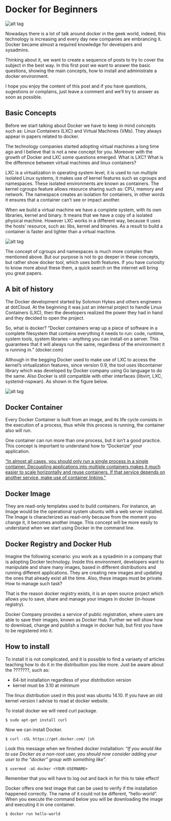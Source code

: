 # Docker for Beginners

![alt tag](https://github.com/bugfactory/posts/blob/master/docker-for-beginners/imgs/docker.png)

Nowadays there is a lot of talk around docker in the geek world, indeed, 
this technology is increasing and every day new companies are embrancing it.
Docker became almost a required knowledge for developers and sysadmins.

Thinking about it, we want to create a sequence of posts to try to cover
the subject in the best way. In this first post we want to answer the basic
questions, showing the main concepts, how to install and administrate a docker environment.

I hope you enjoy the content of this post and if you have questions, sugestions or complains,
just leave a comment and we’ll try to answer as soon as possible.

## Basic Concepts

Before we start talking about Docker we have to keep in mind concepts such as: 
Linux Containers (LXC) and Virtual Machines (VMs). They always appear in papers related to docker.

The technology companies started adopting virtual machines a long time ago and I believe that
is not a new concept for you. Moreover with the growth of Docker and LXC some questions emerged.
What is LXC? What is the difference between virtual machines and linux containers?

LXC is a virtualization in operating system level, it is used to run multiple isolated Linux systems,
it makes use of kernel features such as cgroups and namespaces. These isolated environments are known
as containers. The kernel cgroups feature allows resource sharing such as: CPU, memory and network.
The namespace creates an isolation for containers, in other words it ensures that a container can’t
see or impact another.

When we build a virtual machine we have a complete system, with its own libraries, kernel and binary.
It means that we have a copy of a isolated physical machine. However LXC works in a different way,
because it uses the hosts’ resource, such as: libs, kernel and binaries. As a result to build a container
is faster and lighter than a virtual machine.

![alt tag](https://github.com/bugfactory/posts/blob/master/docker-for-beginners/imgs/docker-containers-vms.png)

The concept of cgroups and namespaces is much more complex than mentioned above. But our purpose is not
to go deeper in these concepts, but rather show docker tool, which uses both features. If you have
curiosity to know more about these them, a quick search on the internet will bring you great papers.

## A bit of history

The Docker development started by Solomon Hykes and others engineers at dotCloud. At the beginning it
was just an internal project to handle Linux Containers (LXC), then the developers realized the power
they had in hand and they decided to open the project.

So, what is docker? “Docker containers wrap up a piece of software in a complete filesystem that 
contains everything it needs to run: code, runtime, system tools, system libraries – anything you
can install on a server. This guarantees that it will always run the same, regardless of the 
environment it is running in.” (docker.com)

Although in the begging Docker used to make use of LXC to access the kernel’s virtualization features,
since version 0.9, the tool uses libcontainer library which was developed by Docker company using Go
language to do the same. Also Docker is still compatible with other interfaces (libvirt, LXC,
systemd-nspwan). As shown in the figure below.

![alt tag](https://github.com/bugfactory/posts/blob/master/docker-for-beginners/imgs/lxc-docker.png)

## Docker Container

Every Docker Container is built from an image, and its life cycle consists in the execution of a process,
thus while this process is running, the container also will run.

One container can run more than one process, but it isn’t a good practice. This concept is important to
understand how to “Dockerize” your application.

[“In almost all cases, you should only run a single process in a single container. Decoupling applications
into multiple containers makes it much easier to scale horizontally and reuse containers. If that service
depends on another service, make use of container linking.”](https://docs.docker.com/articles/dockerfile_best-practices/)

## Docker Image

They are read-only templates used to build containers. For instance, an Image would be the
operational system ubuntu with a web server installed. The Image is characterized as read-only
because from the moment you change it, it becomes another image. This concept will be more
easily to understand when we start using Docker in the command line.

## Docker Registry and Docker Hub

Imagine the following scenario: you work as a sysadmin in a company that is adopting Docker technology.
Inside this environment, developers want to manipulate and share many images, based in different
distributions and running different applications. They are creating new images and updating the ones
that already exist all the time. Also, these images must be private. How to manage such task?

That is the reason docker registry exists, it is an open source project which allows you to save,
share and manage your images in docker (in-house registry).

Docker Company provides a service of public registration, where users are able to save their images,
known as Docker Hub. Further we will show how to download, change and publish a image in docker hub,
but first you have to be registered into it.

## How to install

To install it is not complicated, and it is possible to find a variaety of articles teaching how 
to do it in the distribuition you like more. Just be aware about the ???????, such as:

 - 64-bit installation regardless of your distribution version
 - kernel must be 3.10 at minimum

The linux distribution used in this post was ubuntu 14.10. If you have an old kernel version I
advise to read at docker website.

To install docker we will need curl package.

```
$ sudo apt-get install curl
```

Now we can install Docker.

```
$ curl -sSL https://get.docker.com/ |sh
```

Look this message when we finished docker installation: *“If you would like to use Docker as a
non-root user, you should now consider adding your user to the "docker" group with something like”.*

```
$ usermod -aG docker <YOUR-USERNAME>
```

Remember that you will have to log out and back in for this to take effect!

Docker offers one test image that can be used to verify if the installation happened correctly.
The name of it could not be different, “hello-world”. When you execute the command below you
will be downloading the image and executing it in one container. 

```
$ docker run hello-world
```

